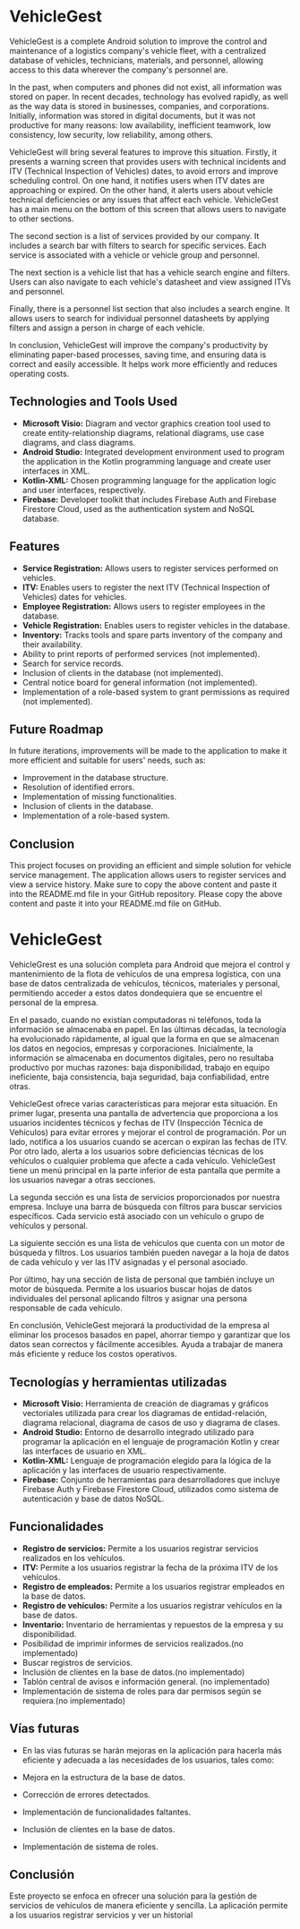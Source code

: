 # VehicleGest

VehicleGest is a complete Android solution to improve the control and maintenance of a logistics company's vehicle fleet, with a centralized database of vehicles, technicians, materials, and personnel, allowing access to this data wherever the company's personnel are.

In the past, when computers and phones did not exist, all information was stored on paper. In recent decades, technology has evolved rapidly, as well as the way data is stored in businesses, companies, and corporations. Initially, information was stored in digital documents, but it was not productive for many reasons: low availability, inefficient teamwork, low consistency, low security, low reliability, among others.

VehicleGest will bring several features to improve this situation. Firstly, it presents a warning screen that provides users with technical incidents and ITV (Technical Inspection of Vehicles) dates, to avoid errors and improve scheduling control. On one hand, it notifies users when ITV dates are approaching or expired. On the other hand, it alerts users about vehicle technical deficiencies or any issues that affect each vehicle. VehicleGest has a main menu on the bottom of this screen that allows users to navigate to other sections.

The second section is a list of services provided by our company. It includes a search bar with filters to search for specific services. Each service is associated with a vehicle or vehicle group and personnel.

The next section is a vehicle list that has a vehicle search engine and filters. Users can also navigate to each vehicle's datasheet and view assigned ITVs and personnel.

Finally, there is a personnel list section that also includes a search engine. It allows users to search for individual personnel datasheets by applying filters and assign a person in charge of each vehicle.

In conclusion, VehicleGest will improve the company's productivity by eliminating paper-based processes, saving time, and ensuring data is correct and easily accessible. It helps work more efficiently and reduces operating costs.

## Technologies and Tools Used
- **Microsoft Visio:** Diagram and vector graphics creation tool used to create entity-relationship diagrams, relational diagrams, use case diagrams, and class diagrams.
- **Android Studio:** Integrated development environment used to program the application in the Kotlin programming language and create user interfaces in XML.
- **Kotlin-XML:** Chosen programming language for the application logic and user interfaces, respectively.
- **Firebase:** Developer toolkit that includes Firebase Auth and Firebase Firestore Cloud, used as the authentication system and NoSQL database.

## Features
- **Service Registration:** Allows users to register services performed on vehicles.
- **ITV:** Enables users to register the next ITV (Technical Inspection of Vehicles) dates for vehicles.
- **Employee Registration:** Allows users to register employees in the database.
- **Vehicle Registration:** Enables users to register vehicles in the database.
- **Inventory:** Tracks tools and spare parts inventory of the company and their availability.
- Ability to print reports of performed services (not implemented).
- Search for service records.
- Inclusion of clients in the database (not implemented).
- Central notice board for general information (not implemented).
- Implementation of a role-based system to grant permissions as required (not implemented).

## Future Roadmap
In future iterations, improvements will be made to the application to make it more efficient and suitable for users' needs, such as:
- Improvement in the database structure.
- Resolution of identified errors.
- Implementation of missing functionalities.
- Inclusion of clients in the database.
- Implementation of a role-based system.

## Conclusion
This project focuses on providing an efficient and simple solution for vehicle service management. The application allows users to register services and view a service history.
Make sure to copy the above content and paste it into the README.md file in your GitHub repository.
Please copy the above content and paste it into your README.md file on GitHub.



# VehicleGest

VehicleGrest es una solución completa para Android que mejora el control y mantenimiento de la flota de vehículos de una empresa logística, con una base de datos centralizada de vehículos, técnicos, materiales y personal, permitiendo acceder a estos datos dondequiera que se encuentre el personal de la empresa.

En el pasado, cuando no existían computadoras ni teléfonos, toda la información se almacenaba en papel. En las últimas décadas, la tecnología ha evolucionado rápidamente, al igual que la forma en que se almacenan los datos en negocios, empresas y corporaciones. Inicialmente, la información se almacenaba en documentos digitales, pero no resultaba productivo por muchas razones: baja disponibilidad, trabajo en equipo ineficiente, baja consistencia, baja seguridad, baja confiabilidad, entre otras.

VehicleGest ofrece varias características para mejorar esta situación. En primer lugar, presenta una pantalla de advertencia que proporciona a los usuarios incidentes técnicos y fechas de ITV (Inspección Técnica de Vehículos) para evitar errores y mejorar el control de programación. Por un lado, notifica a los usuarios cuando se acercan o expiran las fechas de ITV. Por otro lado, alerta a los usuarios sobre deficiencias técnicas de los vehículos o cualquier problema que afecte a cada vehículo. VehicleGest tiene un menú principal en la parte inferior de esta pantalla que permite a los usuarios navegar a otras secciones.

La segunda sección es una lista de servicios proporcionados por nuestra empresa. Incluye una barra de búsqueda con filtros para buscar servicios específicos. Cada servicio está asociado con un vehículo o grupo de vehículos y personal.

La siguiente sección es una lista de vehículos que cuenta con un motor de búsqueda y filtros. Los usuarios también pueden navegar a la hoja de datos de cada vehículo y ver las ITV asignadas y el personal asociado.

Por último, hay una sección de lista de personal que también incluye un motor de búsqueda. Permite a los usuarios buscar hojas de datos individuales del personal aplicando filtros y asignar una persona responsable de cada vehículo.

En conclusión, VehicleGest mejorará la productividad de la empresa al eliminar los procesos basados en papel, ahorrar tiempo y garantizar que los datos sean correctos y fácilmente accesibles. Ayuda a trabajar de manera más eficiente y reduce los costos operativos.

## Tecnologías y herramientas utilizadas
- **Microsoft Visio:** Herramienta de creación de diagramas y gráficos vectoriales utilizada para crear los diagramas de entidad-relación, diagrama relacional, diagrama de casos de uso y diagrama de clases.
- **Android Studio:** Entorno de desarrollo integrado utilizado para programar la aplicación en el lenguaje de programación Kotlin y crear las interfaces de usuario en XML.
- **Kotlin-XML:** Lenguaje de programación elegido para la lógica de la aplicación y las interfaces de usuario respectivamente.
- **Firebase:** Conjunto de herramientas para desarrolladores que incluye Firebase Auth y Firebase Firestore Cloud, utilizados como sistema de autenticación y base de datos NoSQL.

## Funcionalidades
- **Registro de servicios:** Permite a los usuarios registrar servicios realizados en los vehículos.
- **ITV:** Permite a los usuarios registrar la fecha de la próxima ITV de los vehículos.
- **Registro de empleados:** Permite a los usuarios registrar empleados en la base de datos.
- **Registro de vehículos:** Permite a los usuarios registrar vehículos en la base de datos.
- **Inventario:** Inventario de herramientas y repuestos de la empresa y su disponibilidad.
- Posibilidad de imprimir informes de servicios realizados.(no implementado)
- Buscar registros de servicios.
- Inclusión de clientes en la base de datos.(no implementado)
- Tablón central de avisos e información general. (no implementado)
- Implementación de sistema de roles para dar permisos según se requiera.(no implementado)

## Vías futuras
- En las vías futuras se harán mejoras en la aplicación para hacerla más eficiente y adecuada a las necesidades de los usuarios, tales como:

- Mejora en la estructura de la base de datos.
- Corrección de errores detectados.
- Implementación de funcionalidades faltantes.
- Inclusión de clientes en la base de datos.
- Implementación de sistema de roles.

## Conclusión
Este proyecto se enfoca en ofrecer una solución para la gestión de servicios de vehículos de manera eficiente y sencilla. La aplicación permite a los usuarios registrar servicios y ver un historial